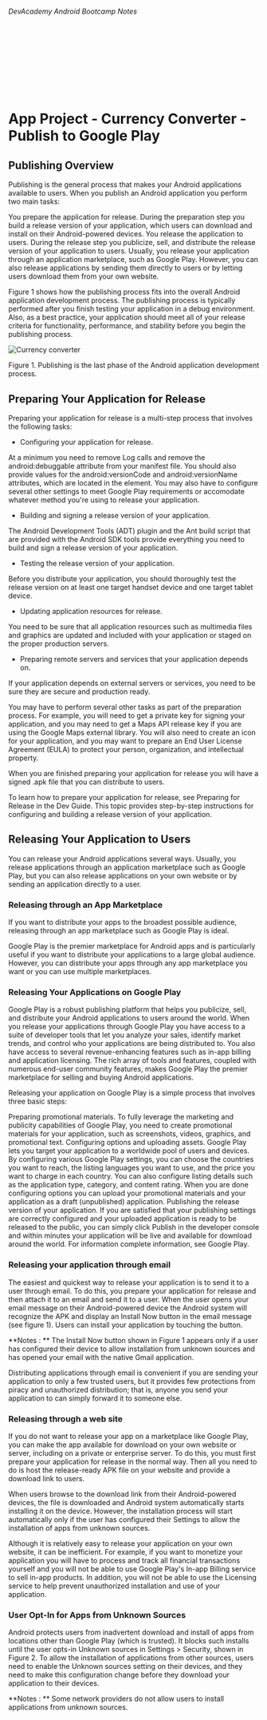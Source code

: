 
###### DevAcademy Android Bootcamp Notes

<br/>
<br/>
<br/>
<br/>
<br/>
<br/>
<br/>

# App Project - Currency Converter - Publish to Google Play

## Publishing Overview

Publishing is the general process that makes your Android applications available to users. When you publish an Android application you perform two main tasks:

You prepare the application for release.
During the preparation step you build a release version of your application, which users can download and install on their Android-powered devices.
You release the application to users.
During the release step you publicize, sell, and distribute the release version of your application to users.
Usually, you release your application through an application marketplace, such as Google Play. However, you can also release applications by sending them directly to users or by letting users download them from your own website.

Figure 1 shows how the publishing process fits into the overall Android application development process. The publishing process is typically performed after you finish testing your application in a debug environment. Also, as a best practice, your application should meet all of your release criteria for functionality, performance, and stability before you begin the publishing process.

<img src="http://developer.android.com/images/publishing/publishing_overview.png" alt="Currency converter" />

Figure 1. Publishing is the last phase of the Android application development process.

## Preparing Your Application for Release

Preparing your application for release is a multi-step process that involves the following tasks:

* Configuring your application for release.

At a minimum you need to remove Log calls and remove the android:debuggable attribute from your manifest file. You should also provide values for the android:versionCode and android:versionName attributes, which are located in the <manifest> element. You may also have to configure several other settings to meet Google Play requirements or accomodate whatever method you're using to release your application.

* Building and signing a release version of your application.

The Android Development Tools (ADT) plugin and the Ant build script that are provided with the Android SDK tools provide everything you need to build and sign a release version of your application.

* Testing the release version of your application.

Before you distribute your application, you should thoroughly test the release version on at least one target handset device and one target tablet device.

* Updating application resources for release.

You need to be sure that all application resources such as multimedia files and graphics are updated and included with your application or staged on the proper production servers.

* Preparing remote servers and services that your application depends on.

If your application depends on external servers or services, you need to be sure they are secure and production ready.

You may have to perform several other tasks as part of the preparation process. For example, you will need to get a private key for signing your application, and you may need to get a Maps API release key if you are using the Google Maps external library. You will also need to create an icon for your application, and you may want to prepare an End User License Agreement (EULA) to protect your person, organization, and intellectual property.

When you are finished preparing your application for release you will have a signed .apk file that you can distribute to users.

To learn how to prepare your application for release, see Preparing for Release in the Dev Guide. This topic provides step-by-step instructions for configuring and building a release version of your application.

## Releasing Your Application to Users

You can release your Android applications several ways. Usually, you release applications through an application marketplace such as Google Play, but you can also release applications on your own website or by sending an application directly to a user.

### Releasing through an App Marketplace

If you want to distribute your apps to the broadest possible audience, releasing through an app marketplace such as Google Play is ideal.

Google Play is the premier marketplace for Android apps and is particularly useful if you want to distribute your applications to a large global audience. However, you can distribute your apps through any app marketplace you want or you can use multiple marketplaces.

### Releasing Your Applications on Google Play

Google Play is a robust publishing platform that helps you publicize, sell, and distribute your Android applications to users around the world. When you release your applications through Google Play you have access to a suite of developer tools that let you analyze your sales, identify market trends, and control who your applications are being distributed to. You also have access to several revenue-enhancing features such as in-app billing and application licensing. The rich array of tools and features, coupled with numerous end-user community features, makes Google Play the premier marketplace for selling and buying Android applications.

Releasing your application on Google Play is a simple process that involves three basic steps:

Preparing promotional materials.
To fully leverage the marketing and publicity capabilities of Google Play, you need to create promotional materials for your application, such as screenshots, videos, graphics, and promotional text.
Configuring options and uploading assets.
Google Play lets you target your application to a worldwide pool of users and devices. By configuring various Google Play settings, you can choose the countries you want to reach, the listing languages you want to use, and the price you want to charge in each country. You can also configure listing details such as the application type, category, and content rating. When you are done configuring options you can upload your promotional materials and your application as a draft (unpublished) application.
Publishing the release version of your application.
If you are satisfied that your publishing settings are correctly configured and your uploaded application is ready to be released to the public, you can simply click Publish in the developer console and within minutes your application will be live and available for download around the world.
For information complete information, see Google Play.

### Releasing your application through email

The easiest and quickest way to release your application is to send it to a user through email. To do this, you prepare your application for release and then attach it to an email and send it to a user. When the user opens your email message on their Android-powered device the Android system will recognize the APK and display an Install Now button in the email message (see figure 1). Users can install your application by touching the button.

**Notes : ** The Install Now button shown in Figure 1 appears only if a user has configured their device to allow installation from unknown sources and has opened your email with the native Gmail application.

Distributing applications through email is convenient if you are sending your application to only a few trusted users, but it provides few protections from piracy and unauthorized distribution; that is, anyone you send your application to can simply forward it to someone else.

### Releasing through a web site

If you do not want to release your app on a marketplace like Google Play, you can make the app available for download on your own website or server, including on a private or enterprise server. To do this, you must first prepare your application for release in the normal way. Then all you need to do is host the release-ready APK file on your website and provide a download link to users.

When users browse to the download link from their Android-powered devices, the file is downloaded and Android system automatically starts installing it on the device. However, the installation process will start automatically only if the user has configured their Settings to allow the installation of apps from unknown sources.

Although it is relatively easy to release your application on your own website, it can be inefficient. For example, if you want to monetize your application you will have to process and track all financial transactions yourself and you will not be able to use Google Play's In-app Billing service to sell in-app products. In addition, you will not be able to use the Licensing service to help prevent unauthorized installation and use of your application.

### User Opt-In for Apps from Unknown Sources

Android protects users from inadvertent download and install of apps from locations other than Google Play (which is trusted). It blocks such installs until the user opts-in Unknown sources in Settings > Security, shown in Figure 2. To allow the installation of applications from other sources, users need to enable the Unknown sources setting on their devices, and they need to make this configuration change before they download your application to their devices.

**Notes : ** Some network providers do not allow users to install applications from unknown sources.